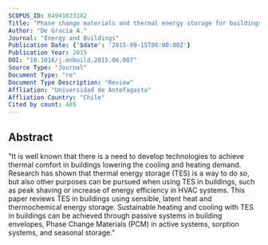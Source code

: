 ```yaml
---
SCOPUS_ID: 84941023182
Title: "Phase change materials and thermal energy storage for buildings"
Author: "De Gracia A."
Journal: "Energy and Buildings"
Publication Date: {'$date': '2015-09-15T00:00:00Z'}
Publication Year: 2015
DOI: "10.1016/j.enbuild.2015.06.007"
Source Type: "Journal"
Document Type: "re"
Document Type Description: "Review"
Affliation: "Universidad de Antofagasta"
Affliation Country: "Chile"
Cited by count: 485
---
```


## Abstract
"It is well known that there is a need to develop technologies to achieve thermal comfort in buildings lowering the cooling and heating demand. Research has shown that thermal energy storage (TES) is a way to do so, but also other purposes can be pursued when using TES in buildings, such as peak shaving or increase of energy efficiency in HVAC systems. This paper reviews TES in buildings using sensible, latent heat and thermochemical energy storage. Sustainable heating and cooling with TES in buildings can be achieved through passive systems in building envelopes, Phase Change Materials (PCM) in active systems, sorption systems, and seasonal storage."
